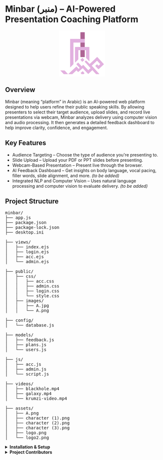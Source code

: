 # Minbar (منبر) – AI-Powered Presentation Coaching Platform

<p align="center">
  <img src="./public/images/A.png" alt="Minbar Logo" width="150"/>
</p>

## Overview

Minbar (meaning “platform” in Arabic) is an AI-powered web platform designed to help users refine their public speaking skills. By allowing presenters to select their target audience, upload slides, and record live presentations via webcam, Minbar analyzes delivery using computer vision and audio processing. It then generates a detailed feedback dashboard to help improve clarity, confidence, and engagement.

## Key Features

- Audience Targeting – Choose the type of audience you're presenting to.
- Slide Upload – Upload your PDF or PPT slides before presenting.
- Webcam-Based Presentation – Present live through the browser.
- AI Feedback Dashboard – Get insights on body language, vocal pacing, filler words, slide alignment, and more. *(to be added)*
- Integrated NLP and Computer Vision – Uses natural language processing and computer vision to evaluate delivery. *(to be added)*

## Project Structure

<pre>
minbar/
├── app.js
├── package.json
├── package-lock.json
├── desktop.ini

├── views/
│   ├── index.ejs
│   ├── login.ejs
│   ├── acc.ejs
│   └── admin.ejs

├── public/
│   ├── css/
│   │   ├── acc.css
│   │   ├── admin.css
│   │   ├── login.css
│   │   └── style.css
│   ├── images/
│   │   ├── A.jpg
│   │   └── A.png

├── config/
│   └── database.js

├── models/
│   ├── feedback.js
│   ├── plans.js
│   └── users.js

├── js/
│   ├── acc.js
│   ├── admin.js
│   └── script.js

├── videos/
│   ├── blackhole.mp4
│   ├── galaxy.mp4
│   └── krumzi-video.mp4

├── assets/
│   ├── A.png
│   ├── character (1).png
│   ├── character (2).png
│   ├── character (3).png
│   ├── logo.png
│   └── logo2.png
</pre>

<details>
<summary><strong>Installation & Setup</strong></summary>

### Prerequisites

- Node.js v14+
- npm or yarn
- MySQL or SQLite database

### Setup Instructions

1. **Clone the repository:**

   ```bash
   git clone https://github.com/aljowharah1/minbar.git
   cd minbar

	2.	Install dependencies:

npm install


	3.	Configure the database:
	•	Open config/database.js and update your DB settings.
	4.	Run the application:

node app.js


	5.	Open your browser and go to:

http://localhost:3000

</details>


<details>
<summary><strong>Project Contributors</strong></summary>


	•	Sarah Alkahwaji – 222410358
	•	Aljawharah Aljubair – 222410187
	•	Prince Sultan University
	•	Instructor: Ms. Alhanouf Almutairi

</details>
